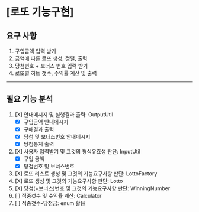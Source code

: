 # [로또 기능구현]
## 요구 사항
1) 구입금액 입력 받기
2) 금액에 따른 로또 생성, 정렬, 출력 
3) 당첨번호 + 보너스 번호 입력 받기 
4) 로또별 히트 갯수, 수익률 계산 및 출력 
_____________
## 필요 기능 분석
1) [X] 안내메시지 및 실행결과 출력: OutputUtil
   - [X] 구입금액 안내메시지
   - [X] 구매결과 출력
   - [X] 당첨 및 보너스번호 안내메시지
   - [X] 당첨통계 출력
2) [X] 사용자 입력받기 및 그것의 형식유효성 판단: InputUtil
    - [X] 구입 금액
    - [X] 당첨번호 및 보너스번호
3) [X] 로또 리스트 생성 및 그것의 기능요구사항 판단: LottoFactory
4) [X] 로또 생성 및 그것의 기능요구사항 판단: Lotto
5) [X] 당첨(+보너스)번호 및 그것의 기능요구사항 판단: WinningNumber
6) [ ] 적중갯수 및 수익률 계산: Calculator
7) [ ] 적중갯수-당첨금: enum 활용